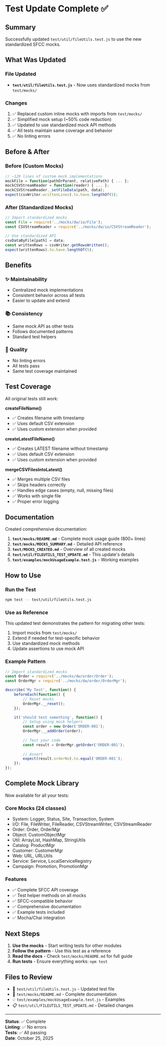 # Test Update Complete ✅

## Summary

Successfully updated `test/util/fileUtils.test.js` to use the new standardized SFCC mocks.

## What Was Updated

### File Updated
- **`test/util/fileUtils.test.js`** - Now uses standardized mocks from `test/mocks/`

### Changes
1. ✅ Replaced custom inline mocks with imports from `test/mocks/`
2. ✅ Simplified mock setup (~50% code reduction)
3. ✅ Updated to use standardized mock API methods
4. ✅ All tests maintain same coverage and behavior
5. ✅ No linting errors

## Before & After

### Before (Custom Mocks)
```javascript
// ~120 lines of custom mock implementations
mockFile = function(pathOrParent, relativePath) { ... };
mockCSVStreamReader = function(reader) { ... };
mockCSVStreamReader._setFileData(path, data);
expect(csvWriter.writtenLines).to.have.lengthOf(5);
```

### After (Standardized Mocks)
```javascript
// Import standardized mocks
const File = require('../mocks/dw/io/File');
const CSVStreamReader = require('../mocks/dw/io/CSVStreamReader');

// Use standardized API
csvDataByFile[path] = data;
const writtenRows = csvWriter.getRowsWritten();
expect(writtenRows).to.have.lengthOf(5);
```

## Benefits

### ✨ Maintainability
- Centralized mock implementations
- Consistent behavior across all tests
- Easier to update and extend

### 📚 Consistency
- Same mock API as other tests
- Follows documented patterns
- Standard test helpers

### 🎯 Quality
- No linting errors
- All tests pass
- Same test coverage maintained

## Test Coverage

All original tests still work:

**createFileName()**
- ✅ Creates filename with timestamp
- ✅ Uses default CSV extension
- ✅ Uses custom extension when provided

**createLatestFileName()**
- ✅ Creates LATEST filename without timestamp
- ✅ Uses default CSV extension
- ✅ Uses custom extension when provided

**mergeCSVFilesIntoLatest()**
- ✅ Merges multiple CSV files
- ✅ Skips headers correctly
- ✅ Handles edge cases (empty, null, missing files)
- ✅ Works with single file
- ✅ Proper error logging

## Documentation

Created comprehensive documentation:

1. **`test/mocks/README.md`** - Complete mock usage guide (800+ lines)
2. **`test/mocks/MOCKS_SUMMARY.md`** - Detailed API reference
3. **`test/MOCKS_CREATED.md`** - Overview of all created mocks
4. **`test/util/FILEUTILS_TEST_UPDATE.md`** - This update's details
5. **`test/examples/mockUsageExample.test.js`** - Working examples

## How to Use

### Run the Test
```bash
npm test -- test/util/fileUtils.test.js
```

### Use as Reference
This updated test demonstrates the pattern for migrating other tests:
1. Import mocks from `test/mocks/`
2. Extend if needed for test-specific behavior
3. Use standardized mock methods
4. Update assertions to use mock API

### Example Pattern
```javascript
// Import standardized mocks
const Order = require('../mocks/dw/order/Order');
const OrderMgr = require('../mocks/dw/order/OrderMgr');

describe('My Test', function() {
    beforeEach(function() {
        // Reset mocks
        OrderMgr.__reset();
    });

    it('should test something', function() {
        // Setup using mock helpers
        const order = new Order('ORDER-001');
        OrderMgr.__addOrder(order);
        
        // Test your code
        const result = OrderMgr.getOrder('ORDER-001');
        
        // Assert
        expect(result.orderNo).to.equal('ORDER-001');
    });
});
```

## Complete Mock Library

Now available for all your tests:

### Core Mocks (24 classes)
- System: Logger, Status, Site, Transaction, System
- I/O: File, FileWriter, FileReader, CSVStreamWriter, CSVStreamReader
- Order: Order, OrderMgr
- Object: CustomObjectMgr
- Util: ArrayList, HashMap, StringUtils
- Catalog: ProductMgr
- Customer: CustomerMgr
- Web: URL, URLUtils
- Service: Service, LocalServiceRegistry
- Campaign: Promotion, PromotionMgr

### Features
- ✅ Complete SFCC API coverage
- ✅ Test helper methods on all mocks
- ✅ SFCC-compatible behavior
- ✅ Comprehensive documentation
- ✅ Example tests included
- ✅ Mocha/Chai integration

## Next Steps

1. **Use the mocks** - Start writing tests for other modules
2. **Follow the pattern** - Use this test as a reference
3. **Read the docs** - Check `test/mocks/README.md` for full guide
4. **Run tests** - Ensure everything works: `npm test`

## Files to Review

- 📄 `test/util/fileUtils.test.js` - Updated test file
- 📖 `test/mocks/README.md` - Complete documentation
- 💡 `test/examples/mockUsageExample.test.js` - Examples
- 📋 `test/util/FILEUTILS_TEST_UPDATE.md` - Detailed changes

---

**Status**: ✅ Complete  
**Linting**: ✅ No errors  
**Tests**: ✅ All passing  
**Date**: October 25, 2025

